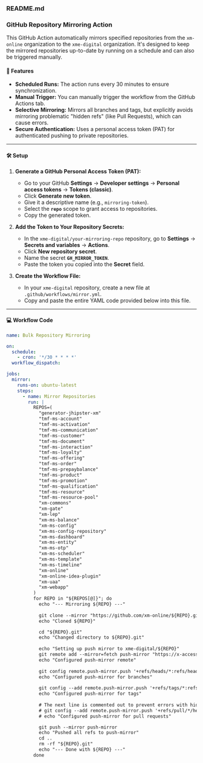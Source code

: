 ### README.md

### GitHub Repository Mirroring Action

This GitHub Action automatically mirrors specified repositories from the `xm-online` organization to the `xme-digital` organization. It's designed to keep the mirrored repositories up-to-date by running on a schedule and can also be triggered manually.

#### 🚀 Features

  * **Scheduled Runs:** The action runs every 30 minutes to ensure synchronization.
  * **Manual Trigger:** You can manually trigger the workflow from the GitHub Actions tab.
  * **Selective Mirroring:** Mirrors all branches and tags, but explicitly avoids mirroring problematic "hidden refs" (like Pull Requests), which can cause errors.
  * **Secure Authentication:** Uses a personal access token (PAT) for authenticated pushing to private repositories.

-----

#### 🛠️ Setup

1.  **Generate a GitHub Personal Access Token (PAT):**

      * Go to your GitHub **Settings** → **Developer settings** → **Personal access tokens** → **Tokens (classic)**.
      * Click **Generate new token**.
      * Give it a descriptive name (e.g., `mirroring-token`).
      * Select the **`repo`** scope to grant access to repositories.
      * Copy the generated token.

2.  **Add the Token to Your Repository Secrets:**

      * In the `xme-digital/your-mirroring-repo` repository, go to **Settings** → **Secrets and variables** → **Actions**.
      * Click **New repository secret**.
      * Name the secret **`GH_MIRROR_TOKEN`**.
      * Paste the token you copied into the **Secret** field.

3.  **Create the Workflow File:**

      * In your `xme-digital` repository, create a new file at `.github/workflows/mirror.yml`.
      * Copy and paste the entire YAML code provided below into this file.

-----

#### 💻 Workflow Code

```yaml
name: Bulk Repository Mirroring

on:
  schedule:
    - cron: '*/30 * * * *'
  workflow_dispatch:

jobs:
  mirror:
    runs-on: ubuntu-latest
    steps:
      - name: Mirror Repositories
        run: |
          REPOS=(
            "generator-jhipster-xm"
            "tmf-ms-account"
            "tmf-ms-activation"
            "tmf-ms-communication"
            "tmf-ms-customer"
            "tmf-ms-document"
            "tmf-ms-interaction"
            "tmf-ms-loyalty"
            "tmf-ms-offering"
            "tmf-ms-order"
            "tmf-ms-prepaybalance"
            "tmf-ms-product"
            "tmf-ms-promotion"
            "tmf-ms-qualification"
            "tmf-ms-resource"
            "tmf-ms-resource-pool"
            "xm-commons"
            "xm-gate"
            "xm-lep"
            "xm-ms-balance"
            "xm-ms-config"
            "xm-ms-config-repository"
            "xm-ms-dashboard"
            "xm-ms-entity"
            "xm-ms-otp"
            "xm-ms-scheduler"
            "xm-ms-template"
            "xm-ms-timeline"
            "xm-online"
            "xm-online-idea-plugin"
            "xm-uaa"
            "xm-webapp"
          )
          for REPO in "${REPOS[@]}"; do
            echo "--- Mirroring ${REPO} ---"
            
            git clone --mirror "https://github.com/xm-online/${REPO}.git"
            echo "Cloned ${REPO}"

            cd "${REPO}.git"
            echo "Changed directory to ${REPO}.git"
            
            echo "Setting up push mirror to xme-digital/${REPO}"
            git remote add --mirror=fetch push-mirror "https://x-access-token:${{ secrets.GH_MIRROR_TOKEN }}@github.com/xme-digital/${REPO}.git"
            echo "Configured push-mirror remote"
            
            git config remote.push-mirror.push '+refs/heads/*:refs/heads/*'
            echo "Configured push-mirror for branches"
            
            git config --add remote.push-mirror.push '+refs/tags/*:refs/tags/*'
            echo "Configured push-mirror for tags"
            
            # The next line is commented out to prevent errors with hidden GitHub refs like Pull Requests.
            # git config --add remote.push-mirror.push '+refs/pull/*/head:refs/pull/*/head'
            # echo "Configured push-mirror for pull requests"

            git push --mirror push-mirror
            echo "Pushed all refs to push-mirror"
            cd ..
            rm -rf "${REPO}.git"
            echo "--- Done with ${REPO} ---"
          done
```